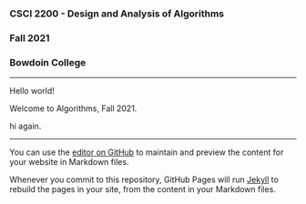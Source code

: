 

### CSCI 2200 - Design and Analysis of Algorithms

### Fall 2021

### Bowdoin College 

-------------


Hello world!


Welcome to Algorithms, Fall 2021. 

hi again. 

------------
You can use the [editor on GitHub](https://github.com/csci-2200-algorithms/fall21/edit/gh-pages/index.md) to maintain and preview the content for your website in Markdown files.

Whenever you commit to this repository, GitHub Pages will run [Jekyll](https://jekyllrb.com/) to rebuild the pages in your site, from the content in your Markdown files.


